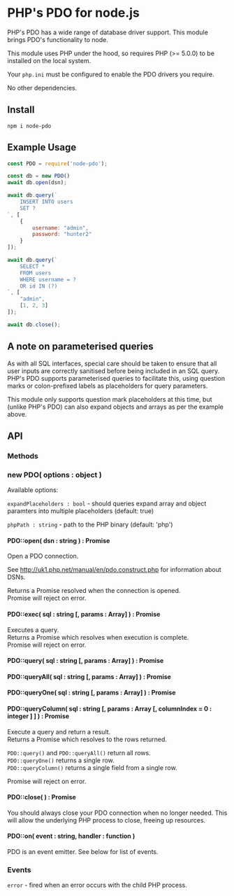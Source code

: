 # PHP's PDO for node.js

PHP's PDO has a wide range of database driver support.  This module brings PDO's functionality to node.

This module uses PHP under the hood, so requires PHP (>= 5.0.0) to be installed on the local system.

Your `php.ini` must be configured to enable the PDO drivers you require.

No other dependencies.

## Install

```
npm i node-pdo
```

## Example Usage

```js
const PDO = require('node-pdo');

const db = new PDO()
await db.open(dsn);

await db.query(`
    INSERT INTO users
    SET ?
`, [
    {
        username: "admin",
        password: "hunter2"
    }
]);

await db.query(`
    SELECT *
    FROM users
    WHERE username = ?
    OR id IN (?)
`, [
    "admin",
    [1, 2, 3]
]);

await db.close();
```

## A note on parameterised queries

As with all SQL interfaces, special care should be taken to ensure that all user inputs are correctly sanitised before being included in an SQL query.  PHP's PDO supports parameterised queries to facilitate this, using question marks or colon-prefixed labels as placeholders for query parameters.

This module only supports question mark placeholders at this time, but (unlike PHP's PDO) can also expand objects and arrays as per the example above.

## API

### Methods

### new PDO( options : object )

Available options:

`expandPlaceholders : bool` - should queries expand array and object paramters into multiple placeholders (default: true)

`phpPath : string` - path to the PHP binary (default: 'php')

#### PDO::open( dsn : string ) : Promise

Open a PDO connection.

See http://uk1.php.net/manual/en/pdo.construct.php for information about DSNs.

Returns a Promise resolved when the connection is opened.  
Promise will reject on error.

#### PDO::exec( sql : string [, params : Array] ) : Promise

Executes a query.  
Returns a Promise which resolves when execution is complete.  
Promise will reject on error.

#### PDO::query( sql : string [, params : Array] ) : Promise
#### PDO::queryAll( sql : string [, params : Array] ) : Promise
#### PDO::queryOne( sql : string [, params : Array] ) : Promise
#### PDO::queryColumn( sql : string [, params : Array [, columnIndex = 0 : integer ] ] ) : Promise

Execute a query and return a result.  
Returns a Promise which resolves to the rows returned.  

`PDO::query()` and `PDO::queryAll()` return all rows.  
`PDO::queryOne()` returns a single row.  
`PDO::queryColumn()` returns a single field from a single row.  

Promise will reject on error.

#### PDO::close( ) : Promise

You should always close your PDO connection when no longer needed.  This will allow the underlying PHP process to close, freeing up resources.

#### PDO::on( event : string, handler : function )

PDO is an event emitter.  See below for list of events.

### Events

`error` - fired when an error occurs with the child PHP process.
